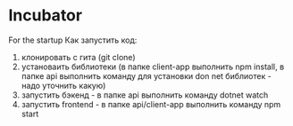 # Incubator
For the startup
Как запустить код: 
1. клонировать с гита (git clone)
2. установаить библиотеки (в папке client-app выполнить npm install, в папке api выполнить команду для установки don net библиотек - надо уточнить какую)
3. запустить бэкенд - в папке api выполнить команду dotnet watch
4. запустить frontend - в папке api/client-app выполнить команду npm start
